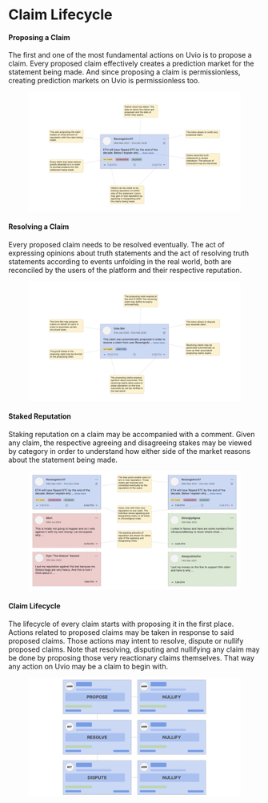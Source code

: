 # Claim Lifecycle

#### Proposing a Claim

The first and one of the most fundamental actions on Uvio is to propose a claim. Every proposed claim effectively creates a prediction market for the statement being made. And since proposing a claim is permissionless, creating prediction markets on Uvio is permissionless too.

<figure><img src="../.gitbook/assets/Screenshot 2024-07-15 at 14.09.38.png" alt=""><figcaption></figcaption></figure>

#### Resolving a Claim

Every proposed claim needs to be resolved eventually. The act of expressing opinions about truth statements and the act of resolving truth statements according to events unfolding in the real world, both are reconciled by the users of the platform and their respective reputation.

<figure><img src="../.gitbook/assets/Screenshot 2024-07-15 at 14.14.51.png" alt=""><figcaption></figcaption></figure>

#### Staked Reputation

Staking reputation on a claim may be accompanied with a comment. Given any claim, the respective agreeing and disagreeing stakes may be viewed by category in order to understand how either side of the market reasons about the statement being made.

<figure><img src="../.gitbook/assets/Screenshot 2024-07-14 at 21.48.29.png" alt=""><figcaption></figcaption></figure>

#### Claim Lifecycle

The lifecycle of every claim starts with proposing it in the first place. Actions related to proposed claims may be taken in response to said proposed claims. Those actions may intent to resolve, dispute or nullify proposed claims. Note that resolving, disputing and nullifying any claim may be done by proposing those very reactionary claims themselves. That way any action on Uvio may be a claim to begin with.

<figure><img src="../.gitbook/assets/Screenshot 2024-07-14 at 21.48.35.png" alt=""><figcaption></figcaption></figure>
